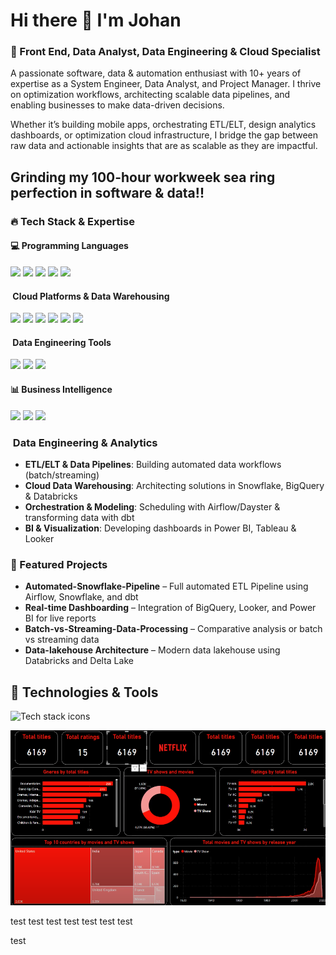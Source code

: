 # Hi there 👋 I'm Johan
### 🚀 Front End, Data Analyst, Data Engineering & Cloud Specialist

A passionate software, data & automation enthusiast with 10+ years of expertise as a System Engineer, Data Analyst, and Project Manager. I thrive on optimization workflows, architecting scalable data pipelines, and enabling businesses to make data-driven decisions.

Whether it’s building mobile apps, orchestrating ETL/ELT, design analytics dashboards, or optimization cloud infrastructure, I bridge the gap between raw data and actionable insights that are as scalable as they are impactful.

## Grinding my 100-hour workweek sea ring perfection in software & data!!



### 🔥 Tech Stack & Expertise

#### 💻 Programming Languages
<p align="left">
  <img src="https://img.shields.io/badge/Python-3776AB?style=for-the-badge&logo=python&logoColor=white">
  <img src="https://img.shields.io/badge/SQL-4479A1?style=for-the-badge&logo=postgresql&logoColor=white">
  <img src="https://img.shields.io/badge/Java-007396?style=for-the-badge&logo=java&logoColor=white">
  <img src="https://img.shields.io/badge/Shell_Scripting-4EAA25?style=for-the-badge&logo=gnu-bash&logoColor=white">
  <img src="https://img.shields.io/badge/JavaScript-F7DF1E?style=for-the-badge&logo=javascript&logoColor=black">
</p>

#### ️ Cloud Platforms & Data Warehousing
<p align="left">
  <img src="https://img.shields.io/badge/Azure-0089D6?style=for-the-badge&logo=microsoft-azure&logoColor=white">
  <img src="https://img.shields.io/badge/GCP-4285F4?style=for-the-badge&logo=google-cloud&logoColor=white">
  <img src="https://img.shields.io/badge/Snowflake-29B5E8?style=for-the-badge&logo=snowflake&logoColor=white">
  <img src="https://img.shields.io/badge/BigQuery-4285F4?style=for-the-badge&logo=google-cloud&logoColor=white">
  <img src="https://img.shields.io/badge/Synapse_Analytics-0089D6?style=for-the-badge&logo=microsoft-azure&logoColor=white">
  <img src="https://img.shields.io/badge/Microsoft_Fabric-0078D4?style=for-the-badge&logo=microsoft&logoColor=white">
</p>

#### ️ Data Engineering Tools
<p align="left">
  <img src="https://img.shields.io/badge/dbt-FF694B?style=for-the-badge&logo=dbt&logoColor=white">
  <img src="https://img.shields.io/badge/Databricks-FF3621?style=for-the-badge&logo=databricks&logoColor=white">
  <img src="https://img.shields.io/badge/PostgreSQL-4169E1?style=for-the-badge&logo=postgresql&logoColor=white">
</p>

#### 📊 Business Intelligence
<p align="left">
  <img src="https://img.shields.io/badge/Power_BI-F2C811?style=for-the-badge&logo=powerbi&logoColor=black">
  <img src="https://img.shields.io/badge/Tableau-E97627?style=for-the-badge&logo=tableau&logoColor=white">
  <img src="https://img.shields.io/badge/Looker-4285F4?style=for-the-badge&logo=looker&logoColor=white">
</p>



### ️ Data Engineering & Analytics

- **ETL/ELT & Data Pipelines**: Building automated data workflows (batch/streaming)
- **Cloud Data Warehousing**: Architecting solutions in Snowflake, BigQuery & Databricks
- **Orchestration & Modeling**: Scheduling with Airflow/Dayster & transforming data with dbt
- **BI & Visualization**: Developing dashboards in Power BI, Tableau & Looker



### 📂 Featured Projects

- **Automated-Snowflake-Pipeline** – Full automated ETL Pipeline using Airflow, Snowflake, and dbt
- **Real-time Dashboarding** – Integration of BigQuery, Looker, and Power BI for live reports
- **Batch-vs-Streaming-Data-Processing** – Comparative analysis or batch vs streaming data
- **Data-lakehouse Architecture** – Modern data lakehouse using Databricks and Delta Lake

## 🔧 Technologies & Tools
<p align="left">
  <img src="https://skillicons.dev/icons?i=js,ts,react,nodejs,py,docker,aws,git" alt="Tech stack icons" />
</p>


![Data Dashboard](https://raw.githubusercontent.com/rimkahan888/probable-spork/main/dashboard.png)




test
test
test
test
test
test
test

test
